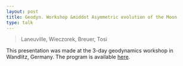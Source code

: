 ```yaml
---
layout: post
title: Geodyn. Workshop &middot Asymmetric evolution of the Moon
type: talk
---
```


>Laneuville, Wieczorek, Breuer, Tosi

This presentation was made at the 3-day geodynamics workshop in Wandlitz, Germany. The program is
available
[here](http://www.dlr.de/pf/en/Portaldata/6/Resources/dokumente/abt_pp/abstracts_small.pdf).

